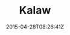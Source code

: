 ---
title: "Kalaw"
date: 2015-04-28T08:26:41Z
draft: false
description: ""
type: post
region: "Southeast Asia"
country: "Burma (Myanmar)"
thumbnail: "kalaw-1.jpg"
---